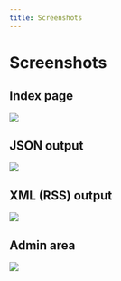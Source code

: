 ```yaml
---
title: Screenshots
---
```


# Screenshots

## Index page
![](/images/full-text-rss/ftr-screen-1.png)

## JSON output
![](/images/full-text-rss/ftr-screen-2-json.png)

## XML (RSS) output
![](/images/full-text-rss/ftr-screen-3-xml.png)

## Admin area
![](/images/full-text-rss/ftr-screen-4-edit-patterns.png)

